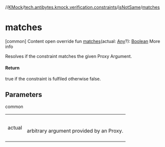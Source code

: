 //[KMock](../../../index.md)/[tech.antibytes.kmock.verification.constraints](../index.md)/[isNotSame](index.md)/[matches](matches.md)



# matches
[common]
Content
open override fun [matches](matches.md)(actual: [Any](https://kotlinlang.org/api/latest/jvm/stdlib/kotlin/-any/index.html)?): [Boolean](https://kotlinlang.org/api/latest/jvm/stdlib/kotlin/-boolean/index.html)
More info


Resolves if the constraint matches the given Proxy Argument.



#### Return


true if the constraint is fulfiled otherwise false.



## Parameters

common

| | |
|---|---|
| <a name="tech.antibytes.kmock.verification.constraints/isNotSame/matches/#kotlin.Any?/PointingToDeclaration/"></a>actual| <a name="tech.antibytes.kmock.verification.constraints/isNotSame/matches/#kotlin.Any?/PointingToDeclaration/"></a><br><br>arbitrary argument provided by an Proxy.<br><br>|
